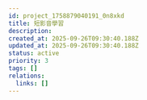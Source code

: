 ```yaml
---
id: project_1758879040191_0n8xkd
title: 短影音學習
description: 
created_at: 2025-09-26T09:30:40.188Z
updated_at: 2025-09-26T09:30:40.188Z
status: active
priority: 3
tags: []
relations:
  links: []
---
```


